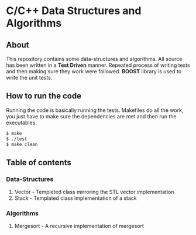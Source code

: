 # C/C++ Data Structures and Algorithms


## About
This repository contains some data-structures and algorithms. All source has been written in a **Test Driven** manner. Repeated process of writing tests and then making sure they work were followed.
**BOOST** library is used to write the unit tests.

## How to run the code
Running the code is basically running the tests. Makefiles do all the work, you just have to make sure the dependencies are met and then run the executables.
```bash
$ make
$ ./test
$ make clean
```


## Table of contents
### Data-Structures
1. Vector - Templeted class mirroring the STL vector implementation
2. Stack - Templated class implementation of a stack

### Algorithms
1. Mergesort - A recursive implementation of mergesort

